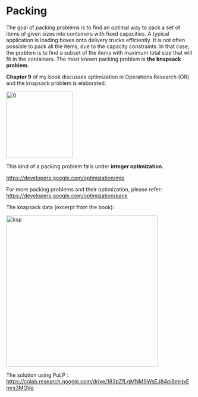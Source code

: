 # Packing

The goal of packing problems is to find an optimal way to pack a set of items of given sizes into containers with fixed capacities. 
A typical application is loading boxes onto delivery trucks efficiently. It is not often possible to pack all the items, due to the capacity constraints. 
In that case, the problem is to find a subset of the items with maximum total size that will fit in the containers. The most known packing problem is **the knapsack problem**.

**Chapter 9** of my book discusses optimization in Operations Research (OR) and the knapsack problem is elaborated.

<img width="179" alt="0" src="https://github.com/user-attachments/assets/2303322f-e4e3-4636-b533-57b38a7ca9ed">


This kind of a packing problem falls under **integer optimization**.

https://developers.google.com/optimization/mip

For more packing problems and their optimization, please refer: https://developers.google.com/optimization/pack

The knapsack data (excerpt from the book):

<img width="407" alt="ksp" src="https://github.com/user-attachments/assets/76d4eb16-4bad-4446-ad86-78b404aa07ba">


The solution using PuLP : https://colab.research.google.com/drive/183pZfLgMNM9WsEJ84pi8mHxEmrs3MGVg

